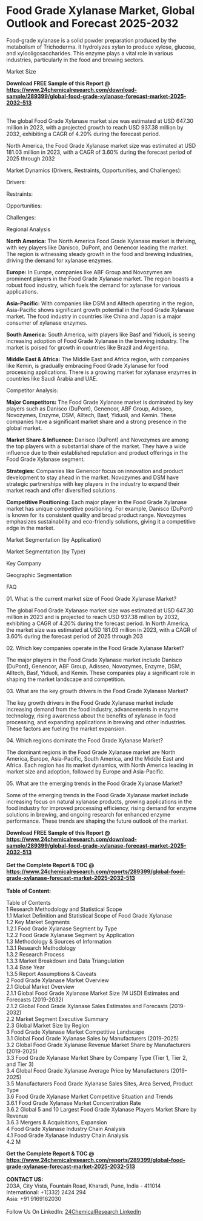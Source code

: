 <h1>Food Grade Xylanase Market, Global Outlook and Forecast 2025-2032</h1><p>Food-grade xylanase is a solid powder preparation produced by the metabolism of Trichoderma. It hydrolyzes xylan to produce xylose, glucose, and xylooligosaccharides. This enzyme plays a vital role in various industries, particularly in the food and brewing sectors.</p><p>
Market Size</p><p>
</p><div><b>Download FREE Sample of this Report @ 
            <a href="https://www.24chemicalresearch.com/download-sample/289399/global-food-grade-xylanase-forecast-market-2025-2032-513">
            https://www.24chemicalresearch.com/download-sample/289399/global-food-grade-xylanase-forecast-market-2025-2032-513</a></b></div><br><p>The global Food Grade Xylanase market size was estimated at USD 647.30 million in 2023, with a projected growth to reach USD 937.38 million by 2032, exhibiting a CAGR of 4.20% during the forecast period.</p><p>
</p><p>North America, the Food Grade Xylanase market size was estimated at USD 181.03 million in 2023, with a CAGR of 3.60% during the forecast period of 2025 through 2032</p><p>
Market Dynamics (Drivers, Restraints, Opportunities, and Challenges):</p><p>
Drivers:</p><p>
</p><p>
Restraints:</p><p>
</p><p>
Opportunities:</p><p>
</p><p>
Challenges:</p><p>
</p><p>
Regional Analysis</p><p>
</p><p><strong>North America:</strong> The North America Food Grade Xylanase market is thriving, with key players like Danisco, DuPont, and Genencor leading the market. The region is witnessing steady growth in the food and brewing industries, driving the demand for xylanase enzymes.</p><p>
</p><p><strong>Europe:</strong> In Europe, companies like ABF Group and Novozymes are prominent players in the Food Grade Xylanase market. The region boasts a robust food industry, which fuels the demand for xylanase for various applications.</p><p>
</p><p><strong>Asia-Pacific:</strong> With companies like DSM and Alltech operating in the region, Asia-Pacific shows significant growth potential in the Food Grade Xylanase market. The food industry in countries like China and Japan is a major consumer of xylanase enzymes.</p><p>
</p><p><strong>South America:</strong> South America, with players like Basf and Yiduoli, is seeing increasing adoption of Food Grade Xylanase in the brewing industry. The market is poised for growth in countries like Brazil and Argentina.</p><p>
</p><p><strong>Middle East &amp; Africa:</strong> The Middle East and Africa region, with companies like Kemin, is gradually embracing Food Grade Xylanase for food processing applications. There is a growing market for xylanase enzymes in countries like Saudi Arabia and UAE.</p><p>
Competitor Analysis:</p><p>
</p><p><strong>Major Competitors:</strong> The Food Grade Xylanase market is dominated by key players such as Danisco (DuPont), Genencor, ABF Group, Adisseo, Novozymes, Enzyme, DSM, Alltech, Basf, Yiduoli, and Kemin. These companies have a significant market share and a strong presence in the global market.</p><p>
</p><p><strong>Market Share &amp; Influence:</strong> Danisco (DuPont) and Novozymes are among the top players with a substantial share of the market. They have a wide influence due to their established reputation and product offerings in the Food Grade Xylanase segment.</p><p>
</p><p><strong>Strategies:</strong> Companies like Genencor focus on innovation and product development to stay ahead in the market. Novozymes and DSM have strategic partnerships with key players in the industry to expand their market reach and offer diversified solutions.</p><p>
</p><p><strong>Competitive Positioning:</strong> Each major player in the Food Grade Xylanase market has unique competitive positioning. For example, Danisco (DuPont) is known for its consistent quality and broad product range. Novozymes emphasizes sustainability and eco-friendly solutions, giving it a competitive edge in the market.</p><p>
Market Segmentation (by Application)</p><p>
</p><p>
Market Segmentation (by Type)</p><p>
</p><p>
Key Company</p><p>
</p><p>
Geographic Segmentation</p><p>
</p><p>
FAQ</p><p>
01. What is the current market size of Food Grade Xylanase Market?</p><p>
</p><p>The global Food Grade Xylanase market size was estimated at USD 647.30 million in 2023 and is projected to reach USD 937.38 million by 2032, exhibiting a CAGR of 4.20% during the forecast period. In North America, the market size was estimated at USD 181.03 million in 2023, with a CAGR of 3.60% during the forecast period of 2025 through 203</p><p>
02. Which key companies operate in the Food Grade Xylanase Market?</p><p>
</p><p>The major players in the Food Grade Xylanase market include Danisco (DuPont), Genencor, ABF Group, Adisseo, Novozymes, Enzyme, DSM, Alltech, Basf, Yiduoli, and Kemin. These companies play a significant role in shaping the market landscape and competition.</p><p>
03. What are the key growth drivers in the Food Grade Xylanase Market?</p><p>
</p><p>The key growth drivers in the Food Grade Xylanase market include increasing demand from the food industry, advancements in enzyme technology, rising awareness about the benefits of xylanase in food processing, and expanding applications in brewing and other industries. These factors are fueling the market expansion.</p><p>
04. Which regions dominate the Food Grade Xylanase Market?</p><p>
</p><p>The dominant regions in the Food Grade Xylanase market are North America, Europe, Asia-Pacific, South America, and the Middle East and Africa. Each region has its market dynamics, with North America leading in market size and adoption, followed by Europe and Asia-Pacific.</p><p>
05. What are the emerging trends in the Food Grade Xylanase Market?</p><p>
</p><p>Some of the emerging trends in the Food Grade Xylanase market include increasing focus on natural xylanase products, growing applications in the food industry for improved processing efficiency, rising demand for enzyme solutions in brewing, and ongoing research for enhanced enzyme performance. These trends are shaping the future outlook of the market.</p><div><b>Download FREE Sample of this Report @ 
            <a href="https://www.24chemicalresearch.com/download-sample/289399/global-food-grade-xylanase-forecast-market-2025-2032-513">
            https://www.24chemicalresearch.com/download-sample/289399/global-food-grade-xylanase-forecast-market-2025-2032-513</a></b></div><br><div><b>Get the Complete Report & TOC @ 
            <a href="https://www.24chemicalresearch.com/reports/289399/global-food-grade-xylanase-forecast-market-2025-2032-513">
            https://www.24chemicalresearch.com/reports/289399/global-food-grade-xylanase-forecast-market-2025-2032-513</a></b></div><br>
            <b>Table of Content:</b><p>Table of Contents<br />
1 Research Methodology and Statistical Scope<br />
1.1 Market Definition and Statistical Scope of Food Grade Xylanase<br />
1.2 Key Market Segments<br />
1.2.1 Food Grade Xylanase Segment by Type<br />
1.2.2 Food Grade Xylanase Segment by Application<br />
1.3 Methodology & Sources of Information<br />
1.3.1 Research Methodology<br />
1.3.2 Research Process<br />
1.3.3 Market Breakdown and Data Triangulation<br />
1.3.4 Base Year<br />
1.3.5 Report Assumptions & Caveats<br />
2 Food Grade Xylanase Market Overview<br />
2.1 Global Market Overview<br />
2.1.1 Global Food Grade Xylanase Market Size (M USD) Estimates and Forecasts (2019-2032)<br />
2.1.2 Global Food Grade Xylanase Sales Estimates and Forecasts (2019-2032)<br />
2.2 Market Segment Executive Summary<br />
2.3 Global Market Size by Region<br />
3 Food Grade Xylanase Market Competitive Landscape<br />
3.1 Global Food Grade Xylanase Sales by Manufacturers (2019-2025)<br />
3.2 Global Food Grade Xylanase Revenue Market Share by Manufacturers (2019-2025)<br />
3.3 Food Grade Xylanase Market Share by Company Type (Tier 1, Tier 2, and Tier 3)<br />
3.4 Global Food Grade Xylanase Average Price by Manufacturers (2019-2025)<br />
3.5 Manufacturers Food Grade Xylanase Sales Sites, Area Served, Product Type<br />
3.6 Food Grade Xylanase Market Competitive Situation and Trends<br />
3.6.1 Food Grade Xylanase Market Concentration Rate<br />
3.6.2 Global 5 and 10 Largest Food Grade Xylanase Players Market Share by Revenue<br />
3.6.3 Mergers & Acquisitions, Expansion<br />
4 Food Grade Xylanase Industry Chain Analysis<br />
4.1 Food Grade Xylanase Industry Chain Analysis<br />
4.2 M</p><div><b>Get the Complete Report & TOC @ 
            <a href="https://www.24chemicalresearch.com/reports/289399/global-food-grade-xylanase-forecast-market-2025-2032-513">
            https://www.24chemicalresearch.com/reports/289399/global-food-grade-xylanase-forecast-market-2025-2032-513</a></b></div><br><b>CONTACT US:</b><br>
            203A, City Vista, Fountain Road, Kharadi, Pune, India - 411014<br>
            International: +1(332) 2424 294<br>
            Asia: +91 9169162030 <br><br>
            Follow Us On LinkedIn: <a href="https://www.linkedin.com/company/24chemicalresearch/">24ChemicalResearch LinkedIn</a>
